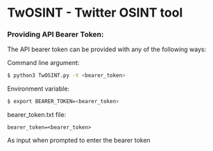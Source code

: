 # TwOSINT - Twitter OSINT tool

### Providing API Bearer Token:
The API bearer token can be provided with any of the following ways:

Command line argument:
```bash
$ python3 TwOSINT.py -t <bearer_token>
```
Environment variable:
```bash
$ export BEARER_TOKEN=<bearer_token>
```
bearer_token.txt file:
```
bearer_token=<bearer_token>
```
As input when prompted to enter the bearer token